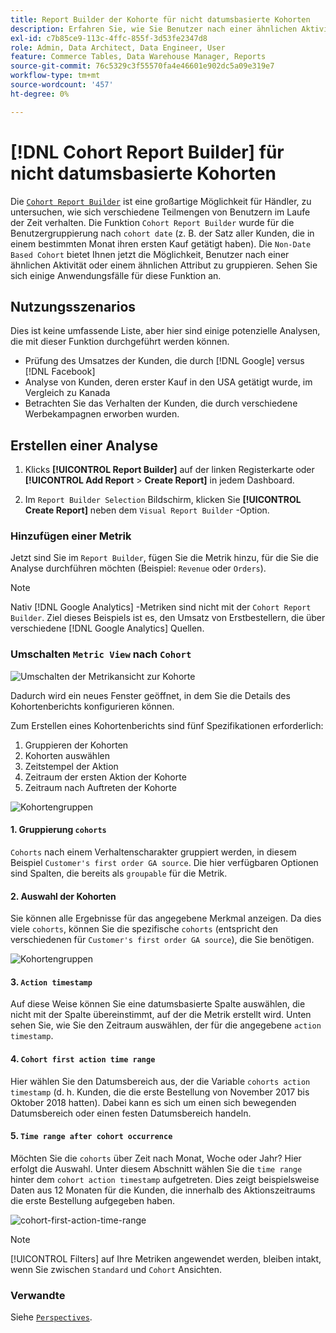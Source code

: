 ```yaml
---
title: Report Builder der Kohorte für nicht datumsbasierte Kohorten
description: Erfahren Sie, wie Sie Benutzer nach einer ähnlichen Aktivität oder einem ähnlichen Attribut gruppieren.
exl-id: c7b85ce9-113c-4ffc-855f-3d53fe2347d8
role: Admin, Data Architect, Data Engineer, User
feature: Commerce Tables, Data Warehouse Manager, Reports
source-git-commit: 76c5329c3f55570fa4e46601e902dc5a09e319e7
workflow-type: tm+mt
source-wordcount: '457'
ht-degree: 0%

---
```


# [!DNL Cohort Report Builder] für nicht datumsbasierte Kohorten

Die [`Cohort Report Builder`](../dev-reports/cohort-rpt-bldr.md) ist eine großartige Möglichkeit für Händler, zu untersuchen, wie sich verschiedene Teilmengen von Benutzern im Laufe der Zeit verhalten. Die Funktion `Cohort Report Builder` wurde für die Benutzergruppierung nach `cohort date` (z. B. der Satz aller Kunden, die in einem bestimmten Monat ihren ersten Kauf getätigt haben). Die `Non-Date Based Cohort` bietet Ihnen jetzt die Möglichkeit, Benutzer nach einer ähnlichen Aktivität oder einem ähnlichen Attribut zu gruppieren. Sehen Sie sich einige Anwendungsfälle für diese Funktion an.

## Nutzungsszenarios

Dies ist keine umfassende Liste, aber hier sind einige potenzielle Analysen, die mit dieser Funktion durchgeführt werden können.

* Prüfung des Umsatzes der Kunden, die durch [!DNL Google] versus [!DNL Facebook]
* Analyse von Kunden, deren erster Kauf in den USA getätigt wurde, im Vergleich zu Kanada
* Betrachten Sie das Verhalten der Kunden, die durch verschiedene Werbekampagnen erworben wurden.

## Erstellen einer Analyse

1. Klicks **[!UICONTROL Report Builder]** auf der linken Registerkarte oder **[!UICONTROL Add Report** > **Create Report]** in jedem Dashboard.

1. Im `Report Builder Selection` Bildschirm, klicken Sie **[!UICONTROL Create Report]** neben dem `Visual Report Builder` -Option.

### Hinzufügen einer Metrik

Jetzt sind Sie im `Report Builder`, fügen Sie die Metrik hinzu, für die Sie die Analyse durchführen möchten (Beispiel: `Revenue` oder `Orders`).

>[!NOTE]
>
>Nativ [!DNL Google Analytics] -Metriken sind nicht mit der `Cohort Report Builder`. Ziel dieses Beispiels ist es, den Umsatz von Erstbestellern, die über verschiedene [!DNL Google Analytics] Quellen.

### Umschalten `Metric View` nach `Cohort`

![Umschalten der Metrikansicht zur Kohorte](../../assets/1-toggle-metric-view-to-cohort.png)

Dadurch wird ein neues Fenster geöffnet, in dem Sie die Details des Kohortenberichts konfigurieren können.

Zum Erstellen eines Kohortenberichts sind fünf Spezifikationen erforderlich:

1. Gruppieren der Kohorten
1. Kohorten auswählen
1. Zeitstempel der Aktion
1. Zeitraum der ersten Aktion der Kohorte
1. Zeitraum nach Auftreten der Kohorte

![Kohortengruppen](../../assets/2-cohort-groups.png)<!--{: width="200" height="224"}-->



#### 1. Gruppierung `cohorts`

`Cohorts` nach einem Verhaltenscharakter gruppiert werden, in diesem Beispiel `Customer's first order GA source`. Die hier verfügbaren Optionen sind Spalten, die bereits als `groupable` für die Metrik.

#### 2. Auswahl der Kohorten

Sie können alle Ergebnisse für das angegebene Merkmal anzeigen. Da dies viele `cohorts`, können Sie die spezifische `cohorts` (entspricht den verschiedenen für `Customer's first order GA source`), die Sie benötigen.

![Kohortengruppen](../../assets/4-cohort-groups.png)<!--{: width="300" height="338"}-->

#### 3. `Action timestamp`

Auf diese Weise können Sie eine datumsbasierte Spalte auswählen, die nicht mit der Spalte übereinstimmt, auf der die Metrik erstellt wird. Unten sehen Sie, wie Sie den Zeitraum auswählen, der für die angegebene `action timestamp`.

#### 4. `Cohort first action time range`

Hier wählen Sie den Datumsbereich aus, der die Variable `cohorts action timestamp` (d. h. Kunden, die die erste Bestellung von November 2017 bis Oktober 2018 hatten). Dabei kann es sich um einen sich bewegenden Datumsbereich oder einen festen Datumsbereich handeln.

#### 5. `Time range after cohort occurrence`

Möchten Sie die `cohorts` über Zeit nach Monat, Woche oder Jahr? Hier erfolgt die Auswahl. Unter diesem Abschnitt wählen Sie die `time range` hinter dem `cohort action timestamp` aufgetreten. Dies zeigt beispielsweise Daten aus 12 Monaten für die Kunden, die innerhalb des Aktionszeitraums die erste Bestellung aufgegeben haben.

![cohort-first-action-time-range](../../assets/5-cohort-first-action-time-range.png)<!--{: width="400" height="557"}-->

>[!NOTE]
>
>[!UICONTROL Filters] auf Ihre Metriken angewendet werden, bleiben intakt, wenn Sie zwischen `Standard` und `Cohort` Ansichten.

### Verwandte

Siehe [`Perspectives`](../../data-analyst/dev-reports/cohort-rpt-bldr.md).
